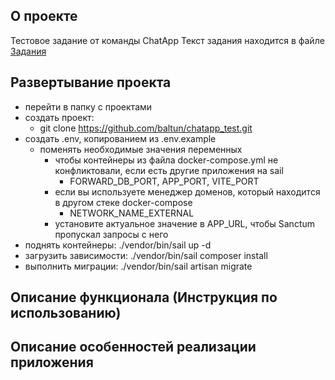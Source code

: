 
## О проекте
Тестовое задание от команды ChatApp
Текст задания находится в файле [Задания](./public/PHP_a.pdf)


## Развертывание проекта
- перейти в папку с проектами
- создать проект: 
  - git clone https://github.com/baltun/chatapp_test.git
- создать .env, копированием из .env.example
  - поменять необходимые значения переменных
    - чтобы контейнеры из файла docker-compose.yml не конфликтовали, если есть другие приложения на sail
      - FORWARD_DB_PORT, APP_PORT, VITE_PORT
    - если вы используете менеджер доменов, который находится в другом стеке docker-compose
      - NETWORK_NAME_EXTERNAL
    - установите актуальное значение в APP_URL, чтобы Sanctum пропускал запросы с него
- поднять контейнеры: ./vendor/bin/sail up -d
- загрузить зависимости: ./vendor/bin/sail composer install
- выполнить миграции: ./vendor/bin/sail artisan migrate


## Описание функционала (Инструкция по использованию)



## Описание особенностей реализации приложения
